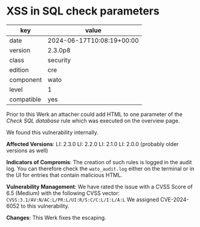 [//]: # (werk v2)
# XSS in SQL check parameters

key        | value
---------- | ---
date       | 2024-06-17T10:08:19+00:00
version    | 2.3.0p8
class      | security
edition    | cre
component  | wato
level      | 1
compatible | yes


Prior to this Werk an attacher could add HTML to one parameter of the *Check SQL database* rule which was executed on the overview page.

We found this vulnerability internally.

**Affected Versions**:
LI: 2.3.0
LI: 2.2.0
LI: 2.1.0
LI: 2.0.0 (probably older versions as well)

**Indicators of Compromis**:
The creation of such rules is logged in the audit log. You can therefore check the `wato_audit.log` either on the terminal or in the UI for entries that contain malicious HTML.

**Vulnerability Management**:
We have rated the issue with a CVSS Score of 6.5 (Medium) with the following CVSS vector: `CVSS:3.1/AV:N/AC:L/PR:L/UI:R/S:C/C:L/I:L/A:L`
We assigned CVE-2024-6052 to this vulnerability.

**Changes**:
This Werk fixes the escaping.
